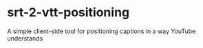 # srt-2-vtt-positioning
A simple client-side tool for positioning captions in a way YouTube understands
